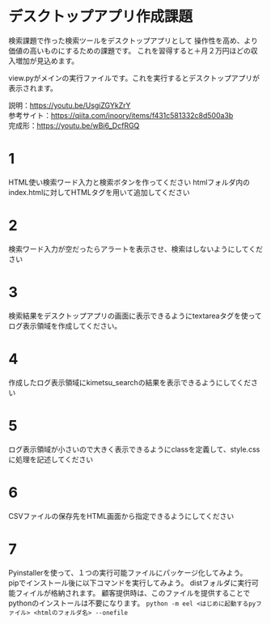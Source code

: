 # デスクトップアプリ作成課題
検索課題で作った検索ツールをデスクトップアプリとして
操作性を高め、より価値の高いものにするための課題です。
これを習得すると＋月２万円ほどの収入増加が見込めます。

view.pyがメインの実行ファイルです。これを実行するとデスクトップアプリが
表示されます。

説明：https://youtu.be/UsgiZGYkZrY<br>
参考サイト：https://qiita.com/inoory/items/f431c581332c8d500a3b<br>
完成形：https://youtu.be/wBi6_DcfRGQ<br>

# 1
HTML使い検索ワード入力と検索ボタンを作ってください
htmlフォルダ内のindex.htmlに対してHTMLタグを用いて追加してください

# 2
検索ワード入力が空だったらアラートを表示させ、検索はしないようにしてください

# 3
検索結果をデスクトップアプリの画面に表示できるようにtextareaタグを使って
ログ表示領域を作成してください。

# 4
作成したログ表示領域にkimetsu_searchの結果を表示できるようにしてください

# 5
ログ表示領域が小さいので大きく表示できるようにclassを定義して、style.cssに処理を記述してください

# 6
CSVファイルの保存先をHTML画面から指定できるようにしてください

# 7
Pyinstallerを使って、１つの実行可能ファイルにパッケージ化してみよう。  
pipでインストール後に以下コマンドを実行してみよう。
distフォルダに実行可能フィイルが格納されます。
顧客提供時は、このファイルを提供することでpythonのインストールは不要になります。
`python -m eel <はじめに起動するpyファイル> <htmlのフォルダ名> --onefile`
